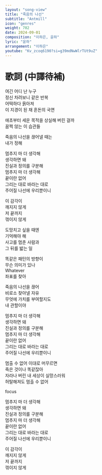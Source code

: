 ```yaml
---
layout: "song-view"
title: "죽음의 나선"
subtitle: "Antmill"
icon: "genres"
weight: 702
date: 2024-09-01
composition: "이하은, 윤하"
lyric: "윤하"
arrangement: "이하은"
youtube: "Kv_zcoq6190?si=g39mdNwWlrTUt9uZ"
---
```


# 歌詞 (中譯待補)

여긴 어디 난 누구  
정신 차려보니 같은 반복  
어떡하다 옭아져  
이 지경이 된 채 혼돈의 국면  

애초부터 세운 목적을 상실해 버린 걸까  
꿈쩍 않는 이 습관들  

죽음의 나선을 끊어낼 때는  
내가 정해  

멈추지 마 더 생각해  
생각하면 돼  
진실과 정의를 구분해  
멈추지 마 더 생각해  
끝이란 없어  
그리는 대로 바라는 대로  
주어질 나선에 우리뿐이니  

이 감각이  
깨지지 않게  
저 끝까지  
꺾이지 않게  

도망치고 싶을 때엔  
기억해야 해  
사고를 멈춘 사람과  
그 뒤를 밟는 일  

똑같은 패턴의 방향이  
무슨 의미가 있나  
Whatever  
좌표를 찾아  

죽음의 나선을 끊어  
비로소 찾아낼 자유  
무엇에 가치를 부여할지도  
내 관할이야  

멈추지 마 더 생각해  
생각하면 돼  
진실과 정의를 구분해  
멈추지 마 더 생각해  
끝이란 없어  
그리는 대로 바라는 대로  
주어질 나선에 우리뿐이니  

멈출 수 없어 이대로 머무르면  
죽은 것이나 똑같잖아  
자라나 버린 내 세상이 실망스러워  
허탈해져도 멈출 수 없어  

focus  

멈추지 마 더 생각해  
생각하면 돼  
진실과 정의를 구분해  
멈추지 마 더 생각해  
끝이란 없어  
그리는 대로 바라는 대로  
주어질 나선에 우리뿐이니  

이 감각이  
깨지지 않게  
저 끝까지  
꺾이지 않게  
